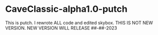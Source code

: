 # CaveClassic-alpha1.0-putch
This is putch. I rewrote ALL code and edited skybox. THIS IS NOT NEW VERSION. NEW VERSION WILL RELEASE ##-##-2023
